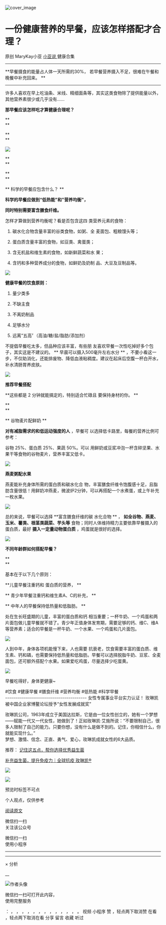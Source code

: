 ![cover_image](https://mmbiz.qpic.cn/mmbiz_jpg/A8SKDch4cJHFJ099w5QicrURZQHcV4Oibb1nwszqQtK6DuxdVHTwzFAWcRBHJkK3wDTtr6hoYJ8SIoRvl7LpabZg/0?wx_fmt=jpeg)

#  一份健康营养的早餐，应该怎样搭配才合理？

原创  MaryKay小亚  [ 小亚说 ](https://mp.weixin.qq.com/mp/appmsgalbum?__biz=MzUxNDAwNTk0MQ==&action=getalbum&album_id=1708249854717526017#wechat_redirect) 健康合集

__ _ _ _ _

**早餐摄食的能量占人体一天所需的30%， 若早餐营养摄入不足，很难在午餐和晚餐中补充回来。  **

** **

许多人喜欢在早上吃油条、米线、精细面条等，其实这类食物除了提供能量以外，其他营养素很少或几乎没有......

  

**那早餐应该怎样吃才算健康合理呢？**

**  
**

**  
**

![](https://mmbiz.qpic.cn/mmbiz_png/A8SKDch4cJHFJ099w5QicrURZQHcV4OibbOxtOLSd6bp9593UiaQHeUQm0H1Ekk5M3NSn7qBWznjJOAPhW9WGic9pw/640?wx_fmt=png&from=appmsg)

  

**  
**

**  
**

** 科学的早餐应包含什么？  **

**科学的早餐应做到“低热能"和"营养均衡"，**

**同时特别需要富含膳食纤维。**

怎样才算做到营养均衡呢？看是否包含这四  类营养元素的食物：

  1. 碳水化合物含量丰富的谷类食物，如粥、全  麦面包、粗粮馒头等； 

  2. 蛋白质含量丰富的食物，如豆类、禽蛋类； 

  3. 含无机盐和维生素的食物，如新鲜蔬菜和水  果； 

  4. 含钙和多种营养成分的食物，如鲜奶及奶制  品、大豆及豆制品等。 

  

  

![](https://mmbiz.qpic.cn/mmbiz_png/A8SKDch4cJHFJ099w5QicrURZQHcV4OibbbrlNTzc4yKzmrtmY5NmibVw68RCib54C4gMI05vxqETRYdqGZrIOvbLA/640?wx_fmt=png&from=appmsg)

  

  

**健康早餐的饮食原则：**

  1. 量少类多 

  2. 不缺主食 

  3. 不离奶制品 

  4. 足够水分 

  5. 远离“五高〞（高油/糖/盐/脂肪/添加剂） 

  

  

不提倡早餐吃太多，但品种应该丰富，有些朋  友喜欢早餐一次性吃掉好多个包子，其实这是不建议的。  ** 早晨可以摄入500毫升左右水分  **
，不要小看这一步，不仅助消化，还能排废物、降低血液粘稠度。建议在起床后空腹一杯白开水，补水清肠胃养皮肤。

  

  

![](https://mmbiz.qpic.cn/mmbiz_png/A8SKDch4cJHFJ099w5QicrURZQHcV4OibbMThTpIGiauncx7XWEicsrKVicS3RTgicUlWt4ameFuGAxo0iatrH67PflxA/640?wx_fmt=png&from=appmsg)

  

  

**推荐早餐搭配**

**这些都是 2 分钟就能搞定的，特别适合忙碌且 要保持身材的你。  **

**  
**

** 谷物麦片配鲜奶  **

  

**对有减脂需求的和低运动强度的人** ，早餐可  以选择低卡路里，每餐的营养比例可参考：

谷物 25%、蛋白质 25%、果蔬 50%。可以  用鲜奶或豆浆冲泡一杯含碎坚果、水果干等食物的谷物麦片，营养丰富又低卡。

  

  

![](https://mmbiz.qpic.cn/mmbiz_png/A8SKDch4cJHFJ099w5QicrURZQHcV4OibbbKxCj7Od4AoxkYbrUPvc8K5bcWWMxibpPtGhtG3N5QUqiabD16WLpm0A/640?wx_fmt=png&from=appmsg)

  

  

**燕麦粥配水果**

燕麦能补充身体所需的蛋白质和碳水化合  物，丰富膳食纤维令饱腹感十足，且脂肪含量很低！用鲜奶冲燕麦，微波炉2分钟，可以再搭配一个水煮蛋，或上午补充一枚水果。

  
  

![](https://mmbiz.qpic.cn/mmbiz_png/A8SKDch4cJHFJ099w5QicrURZQHcV4OibbL7s9mfGRxsIJgTTSoQNLicMib8xt6YwNyicqZqhYtKWt8BNcZ2DJWo0fg/640?wx_fmt=png&from=appmsg)

  
  

总的来说，早餐可以选择  **富含膳食纤维的碳 水化合物  ** ，  **如全谷物、燕麦、玉米、薯类、根茎类蔬菜、芋头等**
食物；同时人体维持精力主要依靠早餐摄入的蛋白质，最好  **摄入一定量动物蛋白质** ，鸡蛋就是很好的选择。

  
  

![](https://mmbiz.qpic.cn/mmbiz_png/A8SKDch4cJHFJ099w5QicrURZQHcV4OibbFL1YTolib8POW3F87QmueYeBm9YjEz2CraKpDicwSy6XneeMHKKtGDmw/640?wx_fmt=png&from=appmsg)

  
  

**不同年龄群如何搭配早餐？**

**  
**

基本在于以下几个原则：

**儿童早餐注重钙和 蛋白质的营养，  **

** 青少年早餐注重钙和维生素A、C的补充，  **

** 中年人的早餐保持低热量和低脂肪。  **

处在生长旺盛期的儿童，丰富的蛋白质和钙
相当重要；一杯牛奶、一个鸡蛋和两片面包做儿童早餐就不错了。青少年正值身体发育期，需要足够的钙、维C、维A等营养素；适合的早餐是一杯牛奶、一个水果、一个鸡蛋和几片面包。

  

![](https://mmbiz.qpic.cn/mmbiz_png/A8SKDch4cJHFJ099w5QicrURZQHcV4OibbJ2EOyxf0uBhhG9lZnTTSRBhmXowG84yYibnnkSmib1pIPhk7qLPlrkZw/640?wx_fmt=png&from=appmsg)

  
  

人到中年，身体各项机能慢下来，人也需要
抗衰老，饮食需要丰富的蛋白质、维生素、钙和磷，也需要保持低热量和低脂肪。早餐可以选择脱脂牛奶、豆浆、全麦面包，还可额外搭配个水果。如果爱吃鸡蛋，尽量选择少吃蛋黄。

  

  

![](https://mmbiz.qpic.cn/mmbiz_png/A8SKDch4cJHFJ099w5QicrURZQHcV4OibbG5TX7ZvZAiakTeEUicQY0HjmhUO16t1AYu0kjotWyMOiaibDzxvZwejUYQ/640?wx_fmt=png&from=appmsg)

  
  
早餐吃得好，身体更健康~  
  
  
#饮食 #健康早餐 #膳食纤维 #营养均衡 #低热能 #科学早餐  
\-----------------------------------------  女性专属事业平台实力认证！
玫琳凯被中国企业家博鳌论坛授予“女性发展成就奖”  
  
玫琳凯公司，1963年成立于美国达拉斯，它是由一位女性创立的，她有一个梦想——赋能一代又一代女性，她做到了！正如玫琳凯·艾施所说：“不要限制自己，很多人限制了自己的能力。只要你想，没有什么是做不到的。记住，你相信什么，你就能实现什么。”  
梦想、激情、信念、正直、勇气、爱心，玫琳凯成就女性的6大品质。  
  

推荐： [ 记住这五点，帮你选择优秀益生菌
](http://mp.weixin.qq.com/s?__biz=MzUxNDAwNTk0MQ==&mid=2247485233&idx=1&sn=efe9ec91e7182377b80e92ccfcbbcbfe&chksm=f94dc9ebce3a40fd29249088d5187a40216f249d17cdb6e69182de13cb63d7deb8f1a8b834e9&scene=21#wechat_redirect)  

[ 补充益生菌，提升免疫力｜全球抗疫 玫琳凯®
](http://mp.weixin.qq.com/s?__biz=MzUxNDAwNTk0MQ==&mid=2247484596&idx=1&sn=1b099cbec04ea5712238d6f50bfed18b&chksm=f94dca6ece3a43783b56a22219663f16d9aa72c6ce847239f7072533eb36146b57394a0223cf&scene=21#wechat_redirect)

![](https://mmbiz.qpic.cn/mmbiz_gif/b96CibCt70iaZ7Bia3Wm91cEuWhERXfCYjTia9tf7aMjVBNRETSa2NpGjCV6tyNvgCLos8LBgwEgxcwaIw8zdOsG7A/640?wx_fmt=gif)

![](https://mmbiz.qpic.cn/mmbiz_jpg/A8SKDch4cJEicCnqTxiatgGquhIicZ1wJ1Dth5YOOzoYV7U4N3HmiaO0vVAzjOpBVdtF0gnL632Fc7HqiaDmgveQDEw/640?wx_fmt=jpeg)

  

预览时标签不可点

个人观点，仅供参考

[ 阅读原文 ](javascript:;)

微信扫一扫  
关注该公众号



微信扫一扫  
使用小程序

****



****



×  分析

__

![作者头像](http://mmbiz.qpic.cn/mmbiz_png/A8SKDch4cJE0KicTMyrVCx3VLqEgic5sJ1V5QeGZTibG9GLZlSCXSj5ByXNkib5PBrZVMkI41KKxgwE1K9gfypUeRg/0?wx_fmt=png)

微信扫一扫可打开此内容，  
使用完整服务

：  ，  ，  ，  ，  ，  ，  ，  ，  ，  ，  ，  ，  。  视频  小程序  赞  ，轻点两下取消赞  在看  ，轻点两下取消在看
分享  留言  收藏  听过

